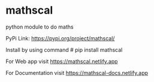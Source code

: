 # mathscal
python module to do maths

PyPi Link: https://pypi.org/project/mathscal/

Install by using command # pip install mathscal

For Web app visit https://mathscal.netlify.app

For Documentation visit https://mathscal-docs.netlify.app

